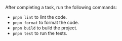 After completing a task, run the following commands:
- `pnpm lint` to lint the code.
- `pnpm format` to format the code.
- `pnpm build` to build the project.
- `pnpm test` to run the tests.